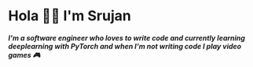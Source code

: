 # Hola 👋🏼 I'm Srujan

<!--
**srujaan/srujaan** is a ✨ _special_ ✨ repository because its `README.md` (this file) appears on your GitHub profile.

Here are some ideas to get you started:

- 🔭 I’m currently working on ...
- 🌱 I’m currently learning ...
- 👯 I’m looking to collaborate on ...
- 🤔 I’m looking for help with ...
- 💬 Ask me about ...
- 📫 How to reach me: ...
- 😄 Pronouns: ...
- ⚡ Fun fact: ...
-->
##### I'm a software engineer who loves to write code and currently learning deeplearning with PyTorch and when I'm not writing code I play video games 🎮
